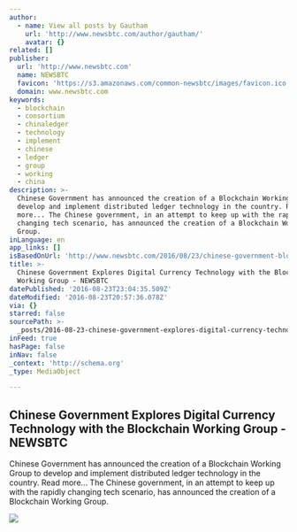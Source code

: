 ```yaml
---
author:
  - name: View all posts by Gautham
    url: 'http://www.newsbtc.com/author/gautham/'
    avatar: {}
related: []
publisher:
  url: 'http://www.newsbtc.com'
  name: NEWSBTC
  favicon: 'https://s3.amazonaws.com/common-newsbtc/images/favicon.ico'
  domain: www.newsbtc.com
keywords:
  - blockchain
  - consortium
  - chinaledger
  - technology
  - implement
  - chinese
  - ledger
  - group
  - working
  - china
description: >-
  Chinese Government has announced the creation of a Blockchain Working Group to
  develop and implement distributed ledger technology in the country. Read
  more... The Chinese government, in an attempt to keep up with the rapidly
  changing tech scenario, has announced the creation of a Blockchain Working
  Group.
inLanguage: en
app_links: []
isBasedOnUrl: 'http://www.newsbtc.com/2016/08/23/chinese-government-blockchain-working-group/'
title: >-
  Chinese Government Explores Digital Currency Technology with the Blockchain
  Working Group - NEWSBTC
datePublished: '2016-08-23T23:04:35.509Z'
dateModified: '2016-08-23T20:57:36.078Z'
via: {}
starred: false
sourcePath: >-
  _posts/2016-08-23-chinese-government-explores-digital-currency-technology-with.md
inFeed: true
hasPage: false
inNav: false
_context: 'http://schema.org'
_type: MediaObject

---
```

<article style=""><h1>Chinese Government Explores Digital Currency Technology with the Blockchain Working Group - NEWSBTC</h1><p>Chinese Government has announced the creation of a Blockchain Working Group to develop and implement distributed ledger technology in the country. Read more... The Chinese government, in an attempt to keep up with the rapidly changing tech scenario, has announced the creation of a Blockchain Working Group.</p><img src="https://s3.amazonaws.com/main-newsbtc-images/2015/03/chinese-terracota-warriors-bitcoin-china-future-newsbtc2.png" /></article>
